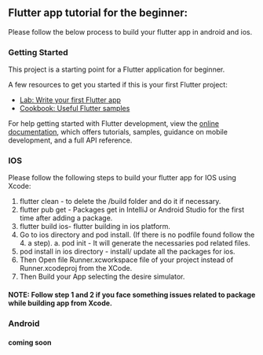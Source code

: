 ## Flutter app tutorial for the beginner:
Please follow the below process to build your flutter app in android and ios.

### Getting Started

This project is a starting point for a Flutter application for beginner.

A few resources to get you started if this is your first Flutter project:

- [Lab: Write your first Flutter app](https://docs.flutter.dev/get-started/codelab)
- [Cookbook: Useful Flutter samples](https://docs.flutter.dev/cookbook)

For help getting started with Flutter development, view the
[online documentation](https://docs.flutter.dev/), which offers tutorials,
samples, guidance on mobile development, and a full API reference.

### IOS
Please follow the following steps to build your flutter app for IOS using Xcode:

1. flutter clean - to delete the /build folder and do it if necessary.
2. flutter pub get - Packages get in IntelliJ or Android Studio for the first time after adding a package.
3. flutter build ios- flutter building in ios platform.
4. Go to ios directory and pod install. (If there is no podfile found follow the 4. a step).
   a. pod init - It will generate the necessaries pod related files.
5. pod install in ios directory - install/ update all the packages for ios.
6. Then Open file Runner.xcworkspace file of your project instead of Runner.xcodeproj from the XCode.
7. Then Build your App selecting the desire simulator.

#### NOTE: Follow step 1 and 2 if you face something issues related to package while building app from Xcode.

### Android
#### coming soon
